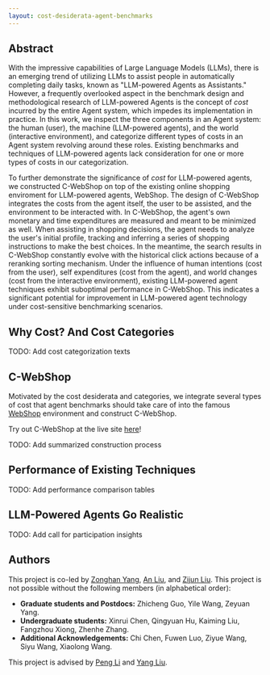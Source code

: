 ```yaml
---
layout: cost-desiderata-agent-benchmarks
---
```


## Abstract

With the impressive capabilities of Large Language Models (LLMs), there is an emerging trend of utilizing LLMs to assist people in automatically completing daily tasks, known as "LLM-powered Agents as Assistants." However, a frequently overlooked aspect in the benchmark design and methodological research of LLM-powered Agents is the concept of *cost* incurred by the entire Agent system, which impedes its implementation in practice. In this work, we inspect the three components in an Agent system: the human (user), the machine (LLM-powered agents), and the world (interactive environment), and categorize different types of costs in an Agent system revolving around these roles. Existing benchmarks and techniques of LLM-powered agents lack consideration for one or more types of costs in our categorization.

To further demonstrate the significance of *cost* for LLM-powered agents, we constructed C-WebShop on top of the existing online shopping enviroment for LLM-powered agents, WebShop. The design of C-WebShop integrates the costs from the agent itself, the user to be assisted, and the environment to be interacted with. In C-WebShop, the agent's own monetary and time expenditures are measured and meant to be minimized as well. When assisting in shopping decisions, the agent needs to analyze the user's initial profile, tracking and inferring a series of shopping instructions to make the best choices. In the meantime, the search results in C-WebShop constantly evolve with the historical click actions because of a reranking sorting mechanism. Under the influence of human intentions (cost from the user), self expenditures (cost from the agent), and world changes (cost from the interactive environment), existing LLM-powered agent techniques exhibit suboptimal performance in C-WebShop. This indicates a significant potential for improvement in LLM-powered agent technology under cost-sensitive benchmarking scenarios.

## Why Cost? And Cost Categories

TODO: Add cost categorization texts

## C-WebShop

Motivated by the cost desiderata and categories, we integrate several types of cost that agent benchmarks should take care of into the famous [WebShop](https://webshop-pnlp.github.io/) environment and construct C-WebShop.

Try out C-WebShop at the live site [here]()!

TODO: Add summarized construction process

## Performance of Existing Techniques

TODO: Add performance comparison tables

## LLM-Powered Agents Go Realistic

TODO: Add call for participation insights

## Authors

This project is co-led by [Zonghan Yang](https://minicheshire.github.io), [An Liu](https://github.com/xxmlala), and [Zijun Liu](https://github.com/BBQGOD). This project is not possible without the following members (in alphabetical order):
- **Graduate students and Postdocs:** Zhicheng Guo, Yile Wang, Zeyuan Yang.
- **Undergraduate students:** Xinrui Chen, Qingyuan Hu, Kaiming Liu, Fangzhou Xiong, Zhenhe Zhang.
- **Additional Acknowledgements:** Chi Chen, Fuwen Luo, Ziyue Wang, Siyu Wang, Xiaolong Wang.

This project is advised by [Peng Li](https://www.lpeng.net/) and [Yang Liu](https://nlp.csai.tsinghua.edu.cn/~ly). 